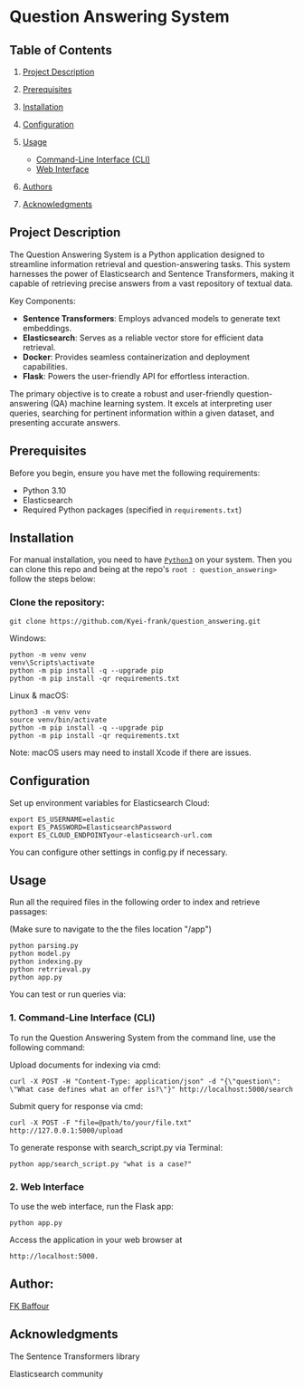 # Question Answering System

## Table of Contents

1. [Project Description](#project-description)
2. [Prerequisites](#prerequisites)
3. [Installation](#installation)
4. [Configuration](#configuration)
5. [Usage](#usage)
    - [Command-Line Interface (CLI)](#command-line-interface-cli)
    - [Web Interface](#web-interface)

6. [Authors](#authors)
7. [Acknowledgments](#acknowledgments)

## Project Description

The Question Answering System is a Python application designed to streamline information retrieval and question-answering tasks. This system harnesses the power of Elasticsearch and Sentence Transformers, making it capable of retrieving precise answers from a vast repository of textual data.

Key Components:
- **Sentence Transformers**: Employs advanced models to generate text embeddings.
- **Elasticsearch**: Serves as a reliable vector store for efficient data retrieval.
- **Docker**: Provides seamless containerization and deployment capabilities.
- **Flask**: Powers the user-friendly API for effortless interaction.

The primary objective is to create a robust and user-friendly question-answering (QA) machine learning system. It excels at interpreting user queries, searching for pertinent information within a given dataset, and presenting accurate answers.




## Prerequisites

Before you begin, ensure you have met the following requirements:

- Python 3.10
- Elasticsearch
- Required Python packages (specified in `requirements.txt`)

## Installation
For manual installation, you need to have [`Python3`](https://www.python.org/) on your system. Then you can clone this repo and being at the repo's `root : question_answering>`  follow the steps below:
### Clone the repository:

    git clone https://github.com/Kyei-frank/question_answering.git



Windows:

    python -m venv venv
    venv\Scripts\activate
    python -m pip install -q --upgrade pip
    python -m pip install -qr requirements.txt
    
Linux & macOS:

    python3 -m venv venv
    source venv/bin/activate
    python -m pip install -q --upgrade pip
    python -m pip install -qr requirements.txt
Note: macOS users may need to install Xcode if there are issues.


## Configuration
Set up environment variables for Elasticsearch Cloud:

    export ES_USERNAME=elastic
    export ES_PASSWORD=ElasticsearchPassword
    export ES_CLOUD_ENDPOINTyour-elasticsearch-url.com

You can configure other settings in config.py if necessary.

## Usage

Run all the required files in the following order to index and retrieve passages:

(Make sure to navigate to the the files location "/app")

    python parsing.py
    python model.py
    python indexing.py
    python retrrieval.py
    python app.py
You can test or run queries via:
### 1. Command-Line Interface (CLI)
To run the Question Answering System from the command line, use the following command:

Upload documents for indexing via cmd:

    curl -X POST -H "Content-Type: application/json" -d "{\"question\": \"What case defines what an offer is?\"}" http://localhost:5000/search

Submit query for response via cmd:

    curl -X POST -F "file=@path/to/your/file.txt" http://127.0.0.1:5000/upload

To generate response with search_script.py via Terminal:

    python app/search_script.py "what is a case?"

### 2. Web Interface
To use the web interface, run the Flask app:

    python app.py

Access the application in your web browser at 

    http://localhost:5000.


## Author:
[FK Baffour](https://www.linkedin.com/in/frank-kyei-baffour-403b60100/)

## Acknowledgments
The Sentence Transformers library

Elasticsearch community
